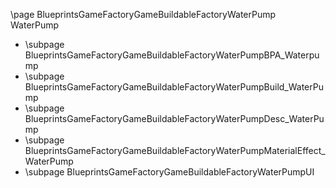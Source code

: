 \page BlueprintsGameFactoryGameBuildableFactoryWaterPump WaterPump
- \subpage BlueprintsGameFactoryGameBuildableFactoryWaterPumpBPA_Waterpump
- \subpage BlueprintsGameFactoryGameBuildableFactoryWaterPumpBuild_WaterPump
- \subpage BlueprintsGameFactoryGameBuildableFactoryWaterPumpDesc_WaterPump
- \subpage BlueprintsGameFactoryGameBuildableFactoryWaterPumpMaterialEffect_WaterPump
- \subpage BlueprintsGameFactoryGameBuildableFactoryWaterPumpUI
